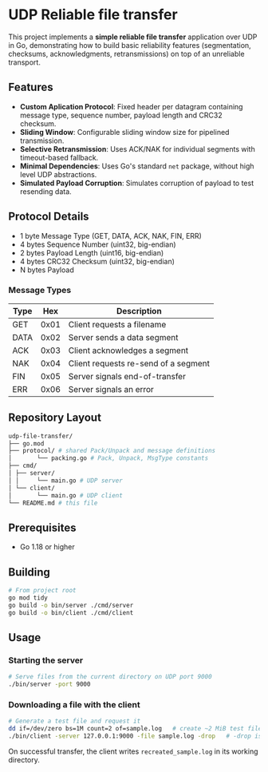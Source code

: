# UDP Reliable file transfer

This project implements a **simple reliable file transfer** application over UDP in Go, demonstrating how to build basic reliability features (segmentation, checksums, acknowledgments, retransmissions) on top of an unreliable transport.

## Features

- **Custom Aplication Protocol**: Fixed header per datagram containing message type, sequence number, payload length and CRC32 checksum.
- **Sliding Window**: Configurable sliding window size for pipelined transmission.
- **Selective Retransmission**: Uses ACK/NAK for individual segments with timeout-based fallback.
- **Minimal Dependencies**: Uses Go's standard `net` package, without high level UDP abstractions.
- **Simulated Payload Corruption**: Simulates corruption of payload to test resending data.

## Protocol Details

- 1 byte Message Type (GET, DATA, ACK, NAK, FIN, ERR)
- 4 bytes Sequence Number (uint32, big-endian)
- 2 bytes Payload Length (uint16, big-endian)
- 4 bytes CRC32 Checksum (uint32, big-endian)
- N bytes Payload

### Message Types

| Type | Hex  | Description                          |
| ---- | ---- | ------------------------------------ |
| GET  | 0x01 | Client requests a filename           |
| DATA | 0x02 | Server sends a data segment          |
| ACK  | 0x03 | Client acknowledges a segment        |
| NAK  | 0x04 | Client requests re-send of a segment |
| FIN  | 0x05 | Server signals end-of-transfer       |
| ERR  | 0x06 | Server signals an error              |

## Repository Layout

```bash
udp-file-transfer/
├── go.mod
├── protocol/ # shared Pack/Unpack and message definitions
│       └── packing.go # Pack, Unpack, MsgType constants
├── cmd/
│ ├── server/
│ │     └── main.go # UDP server
│ └── client/
│       └── main.go # UDP client
└── README.md # this file
```

## Prerequisites

- Go 1.18 or higher

## Building

```bash
# From project root
go mod tidy
go build -o bin/server ./cmd/server
go build -o bin/client ./cmd/client
```

## Usage

### Starting the server

```bash
# Serve files from the current directory on UDP port 9000
./bin/server -port 9000
```

### Downloading a file with the client

```bash
# Generate a test file and request it
dd if=/dev/zero bs=1M count=2 of=sample.log   # create ~2 MiB test file
./bin/client -server 127.0.0.1:9000 -file sample.log -drop   # -drop is optional
```

On successful transfer, the client writes `recreated_sample.log` in its working directory.
